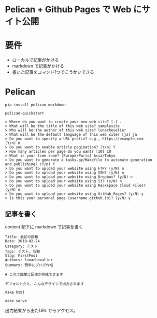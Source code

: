 # Pelican + Github Pages で Web にサイト公開

# 要件
- ローカルで記事がかける
- markdown で記事がかける
- 書いた記事をコマンド1つでこうかいできる

# Pelican

```
pip install pelican markdown

```

```
pelican-quickstart
```

```
> Where do you want to create your new web site? [.] .
> What will be the title of this web site? samplesite
> Who will be the author of this web site? lunachevalier
> What will be the default language of this web site? [ja] ja
> Do you want to specify a URL prefix? e.g., https://example.com   (Y/n) n
> Do you want to enable article pagination? (Y/n) Y
> How many articles per page do you want? [10] 10
> What is your time zone? [Europe/Paris] Asia/Tokyo
> Do you want to generate a tasks.py/Makefile to automate generation and publishing? (Y/n) Y
> Do you want to upload your website using FTP? (y/N) n
> Do you want to upload your website using SSH? (y/N) n
> Do you want to upload your website using Dropbox? (y/N) n
> Do you want to upload your website using S3? (y/N) n
> Do you want to upload your website using Rackspace Cloud Files? (y/N) n
> Do you want to upload your website using GitHub Pages? (y/N) y
> Is this your personal page (username.github.io)? (y/N) y
```

## 記事を書く
content 配下に markdown で記事を書く

```
Title: 最初の投稿
Date: 2019-02-24
Category: テスト
Tags: テスト, 投稿
Slug: FirstPost
Authors: lunachevalier
Summary: 簡単にブログ作成

# これで簡単に記事が作成できます

デフォルトだと、こんなデザインで出力されます
```

```
make html
```

```
make serve
```
出力結果から出たURL からアクセス。

